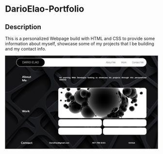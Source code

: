 # DarioElao-Portfolio

## Description

This is a personalized Webpage build with HTML and CSS to provide some information about myself, showcase some of my projects that I be building and my contact info.

![The webpage includes a navigation bar, a header, cards with images and a footer with contact info.](./Assets/images/Screenshot.png)